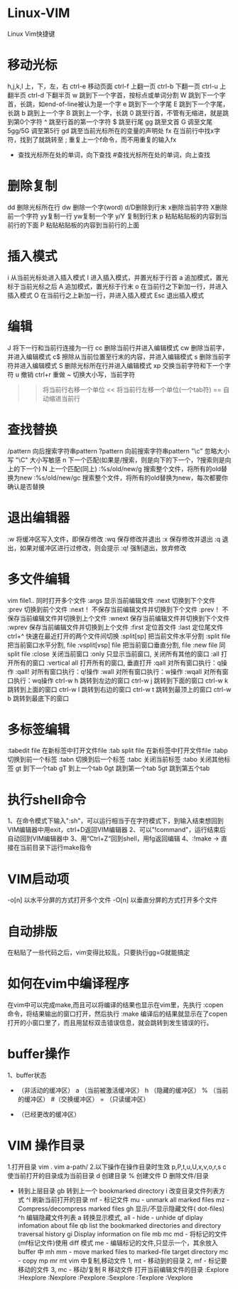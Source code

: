 # Linux-VIM
Linux Vim快捷键

# 移动光标
h,j,k,l 上，下，左，右
ctrl-e 移动页面
ctrl-f 上翻一页
ctrl-b 下翻一页
ctrl-u 上翻半页
ctrl-d 下翻半页
w 跳到下一个字首，按标点或单词分割
W 跳到下一个字首，长跳，如end-of-line被认为是一个字
e 跳到下一个字尾
E 跳到下一个字尾，长跳
b 跳到上一个字
B 跳到上一个字，长跳
0 跳至行首，不管有无缩进，就是跳到第0个字符
^ 跳至行首的第一个字符
$ 跳至行尾
gg 跳至文首
G 调至文尾
5gg/5G 调至第5行
gd 跳至当前光标所在的变量的声明处
fx 在当前行中找x字符，找到了就跳转至
; 重复上一个f命令，而不用重复的输入fx
* 查找光标所在处的单词，向下查找
#查找光标所在处的单词，向上查找
# 删除复制
dd 删除光标所在行
dw 删除一个字(word)
d/D删除到行末
x删除当前字符
X删除前一个字符
yy复制一行
yw复制一个字
y/Y 复制到行末
p 粘贴粘贴板的内容到当前行的下面
P 粘贴粘贴板的内容到当前行的上面
# 插入模式
i 从当前光标处进入插入模式
I 进入插入模式，并置光标于行首
a 追加模式，置光标于当前光标之后
A 追加模式，置光标于行末
o 在当前行之下新加一行，并进入插入模式
O 在当前行之上新加一行，并进入插入模式
Esc 退出插入模式
# 编辑
J 将下一行和当前行连接为一行
cc 删除当前行并进入编辑模式
cw 删除当前字，并进入编辑模式
c$ 擦除从当前位置至行末的内容，并进入编辑模式
s 删除当前字符并进入编辑模式
S 删除光标所在行并进入编辑模式
xp 交换当前字符和下一个字符
u 撤销
ctrl+r 重做
~ 切换大小写，当前字符
>> 将当前行右移一个单位
<< 将当前行左移一个单位(一个tab符)
== 自动缩进当前行
# 查找替换
/pattern 向后搜索字符串pattern
?pattern 向前搜索字符串pattern
"\c" 忽略大小写
"\C" 大小写敏感
n 下一个匹配(如果是/搜索，则是向下的下一个，?搜索则是向上的下一个)
N 上一个匹配(同上)
:%s/old/new/g 搜索整个文件，将所有的old替换为new
:%s/old/new/gc 搜索整个文件，将所有的old替换为new，每次都要你确认是否替换
# 退出编辑器
:w 将缓冲区写入文件，即保存修改
:wq 保存修改并退出
:x 保存修改并退出
:q 退出，如果对缓冲区进行过修改，则会提示
:q! 强制退出，放弃修改
# 多文件编辑
vim file1.. 同时打开多个文件
:args 显示当前编辑文件
:next 切换到下个文件
:prev 切换到前个文件
:next！ 不保存当前编辑文件并切换到下个文件
:prev！ 不保存当前编辑文件并切换到上个文件
:wnext 保存当前编辑文件并切换到下个文件
:wprev 保存当前编辑文件并切换到上个文件
:first 定位首文件
:last 定位尾文件
ctrl+^ 快速在最近打开的两个文件间切换
:split[sp] 把当前文件水平分割
:split file 把当前窗口水平分割, file
:vsplit[vsp] file 把当前窗口垂直分割, file
:new file 同split file
:close 关闭当前窗口
:only 只显示当前窗口, 关闭所有其他的窗口
:all 打开所有的窗口
:vertical all 打开所有的窗口, 垂直打开
:qall 对所有窗口执行：q操作
:qall! 对所有窗口执行：q!操作
:wall 对所有窗口执行：w操作
:wqall 对所有窗口执行：wq操作
ctrl-w h 跳转到左边的窗口
ctrl-w j 跳转到下面的窗口
ctrl-w k 跳转到上面的窗口
ctrl-w l 跳转到右边的窗口
ctrl-w t 跳转到最顶上的窗口
ctrl-w b 跳转到最底下的窗口
# 多标签编辑
:tabedit file 在新标签中打开文件file
:tab split file 在新标签中打开文件file
:tabp 切换到前一个标签
:tabn 切换到后一个标签
:tabc 关闭当前标签
:tabo 关闭其他标签
gt 到下一个tab
gT 到上一个tab
0gt 跳到第一个tab
5gt 跳到第五个tab
# 执行shell命令
1、在命令模式下输入":sh"，可以运行相当于在字符模式下，到输入结束想回到VIM编辑器中用exit，ctrl+D返回VIM编辑器
2、可以"!command"，运行结束后自动回到VIM编辑器中
3、用“Ctrl+Z“回到shell，用fg返回编辑
4、:!make -> 直接在当前目录下运行make指令
# VIM启动项
-o[n] 以水平分屏的方式打开多个文件
-O[n] 以垂直分屏的方式打开多个文件
# 自动排版
在粘贴了一些代码之后，vim变得比较乱，只要执行gg=G就能搞定
# 如何在vim中编译程序
在vim中可以完成make,而且可以将编译的结果也显示在vim里，先执行 :copen 命令，将结果输出的窗口打开，然后执行 :make
编译后的结果就显示在了copen打开的小窗口里了，而且用鼠标双击错误信息，就会跳转到发生错误的行。
# buffer操作
1、buffer状态
- （非活动的缓冲区）
a （当前被激活缓冲区）
h （隐藏的缓冲区）
% （当前的缓冲区）
#（交换缓冲区）
= （只读缓冲区）
+ （已经更改的缓冲区）
# VIM 操作目录
1.打开目录
vim .
vim a-path/
2.以下操作在操作目录时生效
p,P,t,u,U,x,v,o,r,s
c 使当前打开的目录成为当前目录
d 创建目录
% 创建文件
D 删除文件/目录
- 转到上层目录
gb 转到上一个 bookmarked directory
i 改变目录文件列表方式
^l 刷新当前打开的目录
mf - 标记文件
mu - unmark all marked files
mz - Compress/decompress marked files
gh 显示/不显示隐藏文件( dot-files)
^h 编辑隐藏文件列表
a 转换显示模式, all - hide - unhide
qf diplay infomation about file
qb list the bookmarked directories and directory traversal history
gi Display information on file
mb
mc
md - 将标记的文件(mf标记文件)使用 diff 模式
me - 编辑标记的文件,只显示一个，其余放入 buffer 中
mh
mm - move marked files to marked-file target directory
mc - copy
mp
mr
mt
vim 中复制,移动文件
1, mt - 移动到的目录
2, mf - 标记要移动的文件
3, mc - 移动/复制
R 移动文件
打开当前编辑文件的目录
:Explore
:Hexplore
:Nexplore
:Pexplore
:Sexplore
:Texplore
:Vexplore

